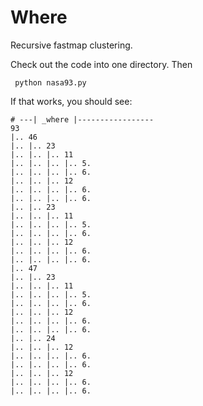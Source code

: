 Where
=====

Recursive fastmap clustering.

Check out the code into one directory. Then

     python nasa93.py

If that works, you should see:

    # ---| _where |-----------------
    93
    |.. 46
    |.. |.. 23
    |.. |.. |.. 11
    |.. |.. |.. |.. 5.
    |.. |.. |.. |.. 6.
    |.. |.. |.. 12
    |.. |.. |.. |.. 6.
    |.. |.. |.. |.. 6.
    |.. |.. 23
    |.. |.. |.. 11
    |.. |.. |.. |.. 5.
    |.. |.. |.. |.. 6.
    |.. |.. |.. 12
    |.. |.. |.. |.. 6.
    |.. |.. |.. |.. 6.
    |.. 47
    |.. |.. 23
    |.. |.. |.. 11
    |.. |.. |.. |.. 5.
    |.. |.. |.. |.. 6.
    |.. |.. |.. 12
    |.. |.. |.. |.. 6.
    |.. |.. |.. |.. 6.
    |.. |.. 24
    |.. |.. |.. 12
    |.. |.. |.. |.. 6.
    |.. |.. |.. |.. 6.
    |.. |.. |.. 12
    |.. |.. |.. |.. 6.
    |.. |.. |.. |.. 6.


